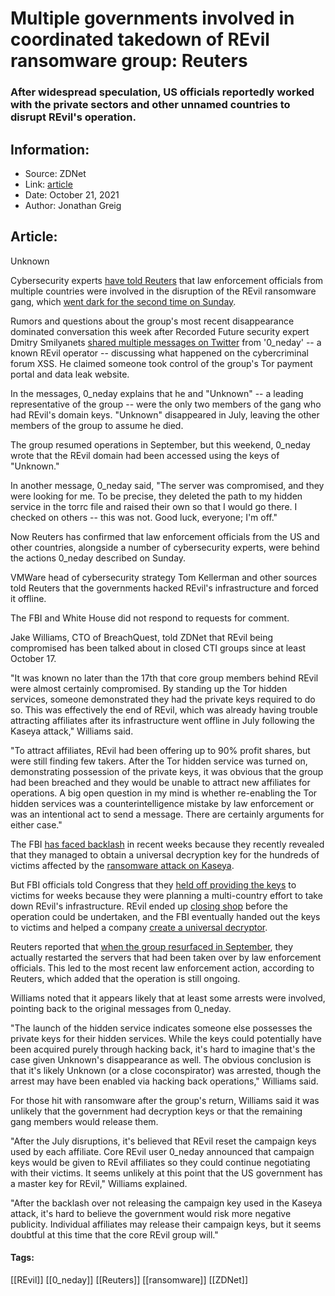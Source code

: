 # Multiple governments involved in coordinated takedown of REvil ransomware group: Reuters
### After widespread speculation, US officials reportedly worked with the private sectors and other unnamed countries to disrupt REvil's operation.

## Information:
+ Source: ZDNet
+ Link: [article](https://www.zdnet.com/article/multiple-governments-involved-in-coordinated-takedown-of-revil-ransomware-group-reuters/)
+ Date: October 21, 2021
+ Author: Jonathan Greig


## Article:
Unknown

Cybersecurity experts [have told Reuters](https://www.reuters.com/technology/exclusive-governments-turn-tables-ransomware-gang-revil-by-pushing-it-offline-2021-10-21/) that law enforcement officials from multiple countries were involved in the disruption of the REvil ransomware gang, which [went dark for the second time on Sunday](https://www.zdnet.com/article/revil-ransomware-operators-claim-group-is-ending-activity-again-happy-blog-now-offline/).

Rumors and questions about the group's most recent disappearance dominated conversation this week after Recorded Future security expert Dmitry Smilyanets [shared multiple messages on Twitter](https://twitter.com/ddd1ms/status/1449734801016119299) from '0\_neday' -- a known REvil operator -- discussing what happened on the cybercriminal forum XSS. He claimed someone took control of the group's Tor payment portal and data leak website.

In the messages, 0\_neday explains that he and "Unknown" -- a leading representative of the group -- were the only two members of the gang who had REvil's domain keys. "Unknown" disappeared in July, leaving the other members of the group to assume he died. 

The group resumed operations in September, but this weekend, 0\_neday wrote that the REvil domain had been accessed using the keys of "Unknown." 

In another message, 0\_neday said, "The server was compromised, and they were looking for me. To be precise, they deleted the path to my hidden service in the torrc file and raised their own so that I would go there. I checked on others -- this was not. Good luck, everyone; I'm off."

Now Reuters has confirmed that law enforcement officials from the US and other countries, alongside a number of cybersecurity experts, were behind the actions 0\_neday described on Sunday. 

VMWare head of cybersecurity strategy Tom Kellerman and other sources told Reuters that the governments hacked REvil's infrastructure and forced it offline. 






The FBI and White House did not respond to requests for comment. 

Jake Williams, CTO of BreachQuest, told ZDNet that REvil being compromised has been talked about in closed CTI groups since at least October 17. 

"It was known no later than the 17th that core group members behind REvil were almost certainly compromised. By standing up the Tor hidden services, someone demonstrated they had the private keys required to do so. This was effectively the end of REvil, which was already having trouble attracting affiliates after its infrastructure went offline in July following the Kaseya attack," Williams said. 

"To attract affiliates, REvil had been offering up to 90% profit shares, but were still finding few takers. After the Tor hidden service was turned on, demonstrating possession of the private keys, it was obvious that the group had been breached and they would be unable to attract new affiliates for operations. A big open question in my mind is whether re-enabling the Tor hidden services was a counterintelligence mistake by law enforcement or was an intentional act to send a message. There are certainly arguments for either case."

The FBI [has faced backlash](https://www.zdnet.com/article/congress-demands-briefing-from-fbi-on-decision-not-to-share-kaseya-decryption-keys/) in recent weeks because they recently revealed that they managed to obtain a universal decryption key for the hundreds of victims affected by the [ransomware attack on Kaseya](https://www.zdnet.com/article/updated-kaseya-ransomware-attack-faq-what-we-know-now/).

But FBI officials told Congress that they [held off providing the keys](https://www.zdnet.com/article/fbi-decision-to-withhold-kaseya-ransomware-decryption-keys-stirs-debate/) to victims for weeks because they were planning a multi-country effort to take down REvil's infrastructure. REvil ended up [closing shop](https://www.zdnet.com/article/revil-websites-down-after-governments-pressured-to-take-action-following-kaseya-attack/) before the operation could be undertaken, and the FBI eventually handed out the keys to victims and helped a company [create a universal decryptor](https://www.zdnet.com/article/bitdefender-releases-universal-decryptor-for-revilsodinokibi-victims-hit-before-july-13/). 

Reuters reported that [when the group resurfaced in September](https://www.zdnet.com/article/revil-ransomware-group-resurfaces-after-brief-hiatus/), they actually restarted the servers that had been taken over by law enforcement officials. This led to the most recent law enforcement action, according to Reuters, which added that the operation is still ongoing. 

Williams noted that it appears likely that at least some arrests were involved, pointing back to the original messages from 0\_neday.

"The launch of the hidden service indicates someone else possesses the private keys for their hidden services. While the keys could potentially have been acquired purely through hacking back, it's hard to imagine that's the case given Unknown's disappearance as well. The obvious conclusion is that it's likely Unknown (or a close coconspirator) was arrested, though the arrest may have been enabled via hacking back operations," Williams said. 

For those hit with ransomware after the group's return, Williams said it was unlikely that the government had decryption keys or that the remaining gang members would release them.

"After the July disruptions, it's believed that REvil reset the campaign keys used by each affiliate. Core REvil user 0\_neday announced that campaign keys would be given to REvil affiliates so they could continue negotiating with their victims. It seems unlikely at this point that the US government has a master key for REvil," Williams explained. 

"After the backlash over not releasing the campaign key used in the Kaseya attack, it's hard to believe the government would risk more negative publicity. Individual affiliates may release their campaign keys, but it seems doubtful at this time that the core REvil group will."





#### Tags:
[[REvil]] [[0_neday]] [[Reuters]] [[ransomware]] [[ZDNet]]
